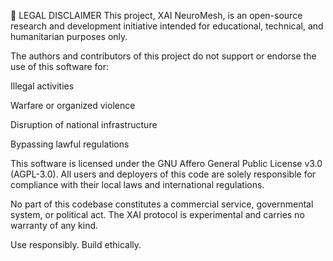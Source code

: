 📄 LEGAL DISCLAIMER
This project, XAI NeuroMesh, is an open-source research and development initiative intended for educational, technical, and humanitarian purposes only.

The authors and contributors of this project do not support or endorse the use of this software for:

Illegal activities

Warfare or organized violence

Disruption of national infrastructure

Bypassing lawful regulations

This software is licensed under the GNU Affero General Public License v3.0 (AGPL-3.0).
All users and deployers of this code are solely responsible for compliance with their local laws and international regulations.

No part of this codebase constitutes a commercial service, governmental system, or political act.
The XAI protocol is experimental and carries no warranty of any kind.

Use responsibly. Build ethically.

